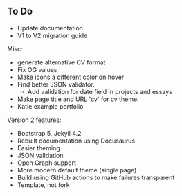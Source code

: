 ## To Do

* Update documentation
* V1 to V2 migration guide

Misc:
* generate alternative CV format
* Fix OG values
* Make icons a different color on hover
* Find better JSON validator.
    * Add validation for date field in projects and essays
* Make page title and URL 'cv' for cv theme.
* Katie example portfolio

Version 2 features:
* Bootstrap 5, Jekyll 4.2
* Rebuilt documentation using Docusaurus
* Easier theming.
* JSON validation
* Open Graph support
* More modern default theme (single page)
* Build using GitHub actions to make failures transparent
* Template, not fork
